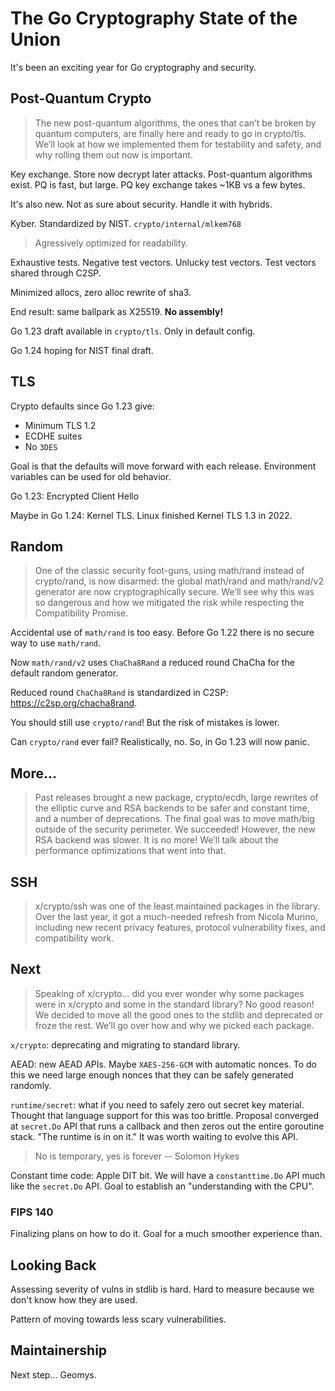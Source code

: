 # The Go Cryptography State of the Union

It's been an exciting year for Go cryptography and security.

## Post-Quantum Crypto

> The new post-quantum algorithms, the ones that can’t be broken by quantum computers, are finally here and ready to go in crypto/tls. We’ll look at how we implemented them for testability and safety, and why rolling them out now is important.

Key exchange. Store now decrypt later attacks.
Post-quantum algorithms exist.
PQ is fast, but large. PQ key exchange takes ~1KB vs a few bytes.

It's also new. Not as sure about security.
Handle it with hybrids.

Kyber. Standardized by NIST.
`crypto/internal/mlkem768`

> Agressively optimized for readability.

Exhaustive tests.  Negative test vectors. Unlucky test vectors.  Test vectors
shared through C2SP.

Minimized allocs, zero alloc rewrite of sha3.

End result: same ballpark as X25519. **No assembly!**

Go 1.23 draft available in `crypto/tls`. Only in default config.

Go 1.24 hoping for NIST final draft.

## TLS

Crypto defaults since Go 1.23 give:

* Minimum TLS 1.2
* ECDHE suites
* No `3DES`

Goal is that the defaults will move forward with each release.
Environment variables can be used for old behavior.

Go 1.23: Encrypted Client Hello

Maybe in Go 1.24: Kernel TLS. Linux finished Kernel TLS 1.3 in 2022.

## Random

> One of the classic security foot-guns, using math/rand instead of crypto/rand, is now disarmed: the global math/rand and math/rand/v2 generator are now cryptographically secure. We’ll see why this was so dangerous and how we mitigated the risk while respecting the Compatibility Promise.

Accidental use of `math/rand` is too easy. Before Go 1.22 there is no secure
way to use `math/rand`.

Now `math/rand/v2` uses `ChaCha8Rand` a reduced round ChaCha for the default
random generator.

Reduced round `ChaCha8Rand` is standardized in C2SP:
https://c2sp.org/chacha8rand.

You should still use `crypto/rand`! But the risk of mistakes is lower.

Can `crypto/rand` ever fail? Realistically, no. So, in Go 1.23 will now panic.

## More...

> Past releases brought a new package, crypto/ecdh, large rewrites of the elliptic curve and RSA backends to be safer and constant time, and a number of deprecations. The final goal was to move math/big outside of the security perimeter. We succeeded! However, the new RSA backend was slower. It is no more! We’ll talk about the performance optimizations that went into that.

## SSH

> x/crypto/ssh was one of the least maintained packages in the library. Over the last year, it got a much-needed refresh from Nicola Murino, including new recent privacy features, protocol vulnerability fixes, and compatibility work.

## Next

> Speaking of x/crypto… did you ever wonder why some packages were in x/crypto and some in the standard library? No good reason! We decided to move all the good ones to the stdlib and deprecated or froze the rest. We’ll go over how and why we picked each package.

`x/crypto`: deprecating and migrating to standard library.

AEAD: new AEAD APIs. Maybe `XAES-256-GCM` with automatic nonces. To do this we
need large enough nonces that they can be safely generated randomly.

`runtime/secret`: what if you need to safely zero out secret key material.
Thought that language support for this was too brittle. Proposal converged at
`secret.Do` API that runs a callback and then zeros out the entire goroutine
stack. "The runtime is in on it." It was worth waiting to evolve this API.

> No is temporary, yes is forever -- Solomon Hykes

Constant time code: Apple DIT bit. We will have a `constanttime.Do` API much
like the `secret.Do` API. Goal to establish an "understanding with the CPU".

### FIPS 140

Finalizing plans on how to do it. Goal for a much smoother experience than.

## Looking Back

Assessing severity of vulns in stdlib is hard. Hard to measure because we
don't know how they are used.

Pattern of moving towards less scary vulnerabilities.

## Maintainership

Next step... Geomys.
